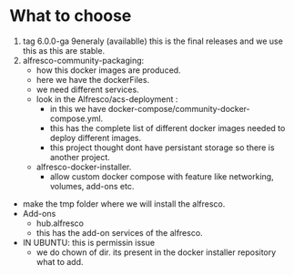 # What to choose

1. tag 6.0.0-ga  9eneraly (availablle)
this is the final releases and we use this as this are stable.
2. alfresco-community-packaging:
   - how this docker images are produced.
   - here we have the dockerFiles.
   - we need different services.
   - look in the Alfresco/acs-deployment : 
     - in this we have docker-compose/community-docker-compose.yml.
     - this has the complete list of different docker images needed to deploy different images.
     - this project thought dont have persistant storage so there is another project.
   - alfresco-docker-installer.
     - allow custom docker compose with feature like networking, volumes, add-ons etc.
- make the tmp folder where we will install the alfresco.
- Add-ons
  - hub.alfresco
  - this has the add-on services of the alfresco.
- IN UBUNTU: this is permissin issue
  - we do chown of dir. its present in the docker installer repository what to add.



